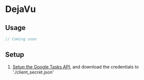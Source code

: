 # DejaVu

## Usage
```go
// Coming soon
```

## Setup
1. [Setup the Google Tasks API], and download the credentials to './client_secret.json'

[Setup the Google Tasks API]:
    https://developers.google.com/google-apps/tasks/quickstart/go#step_1_turn_on_the_api_name
